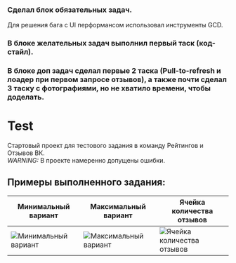 ### Сделал блок обязательных задач.
Для решения бага с UI перформансом использовал инструменты GCD.
### В блоке желательных задач выполнил первый таск (код-стайл).
### В блоке доп задач сделал первые 2 таска (Pull-to-refresh и лоадер при первом запросе отзывов), а также почти сделал 3 таску с фотографиями, но не хватило времени, чтобы доделать.

# Test
Стартовый проект для тестового задания в команду Рейтингов и Отзывов ВК.\
*WARNING:* В проекте намеренно допущены ошибки.

## Примеры выполненного задания:

Минимальный вариант|Максимальный вариант|Ячейка количества отзывов
-|-|-
![Минимальный вариант](/Screenshots/1.png) | ![Максимальный вариант](/Screenshots/2.png) | ![Ячейка количества отзывов](/Screenshots/3.png)
